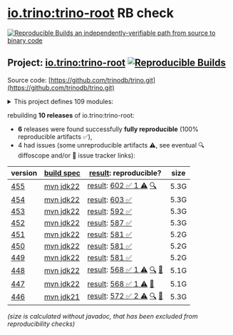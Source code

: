 [io.trino:trino-root](https://central.sonatype.com/artifact/io.trino/trino-root/versions) RB check
=======

[![Reproducible Builds](https://reproducible-builds.org/images/logos/rb.svg) an independently-verifiable path from source to binary code](https://reproducible-builds.org/)

## Project: [io.trino:trino-root](https://central.sonatype.com/artifact/io.trino/trino-root/versions) [![Reproducible Builds](https://img.shields.io/endpoint?url=https://raw.githubusercontent.com/jvm-repo-rebuild/reproducible-central/master/content/io/trino/badge.json)](https://github.com/jvm-repo-rebuild/reproducible-central/blob/master/content/io/trino/README.md)

Source code: [https://github.com/trinodb/trino.git](https://github.com/trinodb/trino.git)

<details><summary>This project defines 109 modules:</summary>

* [io.trino:trino-accumulo](https://central.sonatype.com/artifact/io.trino/trino-accumulo/455)
* [io.trino:trino-accumulo-iterators](https://central.sonatype.com/artifact/io.trino/trino-accumulo-iterators/455)
* [io.trino:trino-array](https://central.sonatype.com/artifact/io.trino/trino-array/455)
* [io.trino:trino-atop](https://central.sonatype.com/artifact/io.trino/trino-atop/455)
* [io.trino:trino-base-jdbc](https://central.sonatype.com/artifact/io.trino/trino-base-jdbc/455)
* [io.trino:trino-benchmark-queries](https://central.sonatype.com/artifact/io.trino/trino-benchmark-queries/455)
* [io.trino:trino-benchto-benchmarks](https://central.sonatype.com/artifact/io.trino/trino-benchto-benchmarks/455)
* [io.trino:trino-bigquery](https://central.sonatype.com/artifact/io.trino/trino-bigquery/455)
* [io.trino:trino-blackhole](https://central.sonatype.com/artifact/io.trino/trino-blackhole/455)
* [io.trino:trino-cache](https://central.sonatype.com/artifact/io.trino/trino-cache/455)
* [io.trino:trino-cassandra](https://central.sonatype.com/artifact/io.trino/trino-cassandra/455)
* [io.trino:trino-cli](https://central.sonatype.com/artifact/io.trino/trino-cli/455)
* [io.trino:trino-clickhouse](https://central.sonatype.com/artifact/io.trino/trino-clickhouse/455)
* [io.trino:trino-client](https://central.sonatype.com/artifact/io.trino/trino-client/455)
* [io.trino:trino-delta-lake](https://central.sonatype.com/artifact/io.trino/trino-delta-lake/455)
* [io.trino:trino-docs](https://central.sonatype.com/artifact/io.trino/trino-docs/455)
* [io.trino:trino-druid](https://central.sonatype.com/artifact/io.trino/trino-druid/455)
* [io.trino:trino-elasticsearch](https://central.sonatype.com/artifact/io.trino/trino-elasticsearch/455)
* [io.trino:trino-example-http](https://central.sonatype.com/artifact/io.trino/trino-example-http/455)
* [io.trino:trino-example-jdbc](https://central.sonatype.com/artifact/io.trino/trino-example-jdbc/455)
* [io.trino:trino-exasol](https://central.sonatype.com/artifact/io.trino/trino-exasol/455)
* [io.trino:trino-exchange-filesystem](https://central.sonatype.com/artifact/io.trino/trino-exchange-filesystem/455)
* [io.trino:trino-exchange-hdfs](https://central.sonatype.com/artifact/io.trino/trino-exchange-hdfs/455)
* [io.trino:trino-faulttolerant-tests](https://central.sonatype.com/artifact/io.trino/trino-faulttolerant-tests/455)
* [io.trino:trino-filesystem](https://central.sonatype.com/artifact/io.trino/trino-filesystem/455)
* [io.trino:trino-filesystem-azure](https://central.sonatype.com/artifact/io.trino/trino-filesystem-azure/455)
* [io.trino:trino-filesystem-cache-alluxio](https://central.sonatype.com/artifact/io.trino/trino-filesystem-cache-alluxio/455)
* [io.trino:trino-filesystem-gcs](https://central.sonatype.com/artifact/io.trino/trino-filesystem-gcs/455)
* [io.trino:trino-filesystem-manager](https://central.sonatype.com/artifact/io.trino/trino-filesystem-manager/455)
* [io.trino:trino-filesystem-s3](https://central.sonatype.com/artifact/io.trino/trino-filesystem-s3/455)
* [io.trino:trino-geospatial](https://central.sonatype.com/artifact/io.trino/trino-geospatial/455)
* [io.trino:trino-geospatial-toolkit](https://central.sonatype.com/artifact/io.trino/trino-geospatial-toolkit/455)
* [io.trino:trino-google-sheets](https://central.sonatype.com/artifact/io.trino/trino-google-sheets/455)
* [io.trino:trino-grammar](https://central.sonatype.com/artifact/io.trino/trino-grammar/455)
* [io.trino:trino-hdfs](https://central.sonatype.com/artifact/io.trino/trino-hdfs/455)
* [io.trino:trino-hive](https://central.sonatype.com/artifact/io.trino/trino-hive/455)
* [io.trino:trino-hive-formats](https://central.sonatype.com/artifact/io.trino/trino-hive-formats/455)
* [io.trino:trino-http-event-listener](https://central.sonatype.com/artifact/io.trino/trino-http-event-listener/455)
* [io.trino:trino-http-server-event-listener](https://central.sonatype.com/artifact/io.trino/trino-http-server-event-listener/455)
* [io.trino:trino-hudi](https://central.sonatype.com/artifact/io.trino/trino-hudi/455)
* [io.trino:trino-iceberg](https://central.sonatype.com/artifact/io.trino/trino-iceberg/455)
* [io.trino:trino-ignite](https://central.sonatype.com/artifact/io.trino/trino-ignite/455)
* [io.trino:trino-jdbc](https://central.sonatype.com/artifact/io.trino/trino-jdbc/455)
* [io.trino:trino-jmx](https://central.sonatype.com/artifact/io.trino/trino-jmx/455)
* [io.trino:trino-kafka](https://central.sonatype.com/artifact/io.trino/trino-kafka/455)
* [io.trino:trino-kafka-event-listener](https://central.sonatype.com/artifact/io.trino/trino-kafka-event-listener/455)
* [io.trino:trino-kinesis](https://central.sonatype.com/artifact/io.trino/trino-kinesis/455)
* [io.trino:trino-kudu](https://central.sonatype.com/artifact/io.trino/trino-kudu/455)
* [io.trino:trino-local-file](https://central.sonatype.com/artifact/io.trino/trino-local-file/455)
* [io.trino:trino-main](https://central.sonatype.com/artifact/io.trino/trino-main/455)
* [io.trino:trino-mariadb](https://central.sonatype.com/artifact/io.trino/trino-mariadb/455)
* [io.trino:trino-matching](https://central.sonatype.com/artifact/io.trino/trino-matching/455)
* [io.trino:trino-memory](https://central.sonatype.com/artifact/io.trino/trino-memory/455)
* [io.trino:trino-memory-context](https://central.sonatype.com/artifact/io.trino/trino-memory-context/455)
* [io.trino:trino-metastore](https://central.sonatype.com/artifact/io.trino/trino-metastore/455)
* [io.trino:trino-ml](https://central.sonatype.com/artifact/io.trino/trino-ml/455)
* [io.trino:trino-mongodb](https://central.sonatype.com/artifact/io.trino/trino-mongodb/455)
* [io.trino:trino-mysql](https://central.sonatype.com/artifact/io.trino/trino-mysql/455)
* [io.trino:trino-mysql-event-listener](https://central.sonatype.com/artifact/io.trino/trino-mysql-event-listener/455)
* [io.trino:trino-opa](https://central.sonatype.com/artifact/io.trino/trino-opa/455)
* [io.trino:trino-openlineage](https://central.sonatype.com/artifact/io.trino/trino-openlineage/455)
* [io.trino:trino-opensearch](https://central.sonatype.com/artifact/io.trino/trino-opensearch/455)
* [io.trino:trino-oracle](https://central.sonatype.com/artifact/io.trino/trino-oracle/455)
* [io.trino:trino-orc](https://central.sonatype.com/artifact/io.trino/trino-orc/455)
* [io.trino:trino-parquet](https://central.sonatype.com/artifact/io.trino/trino-parquet/455)
* [io.trino:trino-parser](https://central.sonatype.com/artifact/io.trino/trino-parser/455)
* [io.trino:trino-password-authenticators](https://central.sonatype.com/artifact/io.trino/trino-password-authenticators/455)
* [io.trino:trino-phoenix5](https://central.sonatype.com/artifact/io.trino/trino-phoenix5/455)
* [io.trino:trino-phoenix5-patched](https://central.sonatype.com/artifact/io.trino/trino-phoenix5-patched/455)
* [io.trino:trino-pinot](https://central.sonatype.com/artifact/io.trino/trino-pinot/455)
* [io.trino:trino-plugin-reader](https://central.sonatype.com/artifact/io.trino/trino-plugin-reader/455)
* [io.trino:trino-plugin-toolkit](https://central.sonatype.com/artifact/io.trino/trino-plugin-toolkit/455)
* [io.trino:trino-postgresql](https://central.sonatype.com/artifact/io.trino/trino-postgresql/455)
* [io.trino:trino-product-tests](https://central.sonatype.com/artifact/io.trino/trino-product-tests/455)
* [io.trino:trino-product-tests-groups](https://central.sonatype.com/artifact/io.trino/trino-product-tests-groups/455)
* [io.trino:trino-product-tests-launcher](https://central.sonatype.com/artifact/io.trino/trino-product-tests-launcher/455)
* [io.trino:trino-prometheus](https://central.sonatype.com/artifact/io.trino/trino-prometheus/455)
* [io.trino:trino-proxy](https://central.sonatype.com/artifact/io.trino/trino-proxy/455)
* [io.trino:trino-raptor-legacy](https://central.sonatype.com/artifact/io.trino/trino-raptor-legacy/455)
* [io.trino:trino-record-decoder](https://central.sonatype.com/artifact/io.trino/trino-record-decoder/455)
* [io.trino:trino-redis](https://central.sonatype.com/artifact/io.trino/trino-redis/455)
* [io.trino:trino-redshift](https://central.sonatype.com/artifact/io.trino/trino-redshift/455)
* [io.trino:trino-resource-group-managers](https://central.sonatype.com/artifact/io.trino/trino-resource-group-managers/455)
* [io.trino:trino-root](https://central.sonatype.com/artifact/io.trino/trino-root/455)
* [io.trino:trino-server](https://central.sonatype.com/artifact/io.trino/trino-server/455)
* [io.trino:trino-server-dev](https://central.sonatype.com/artifact/io.trino/trino-server-dev/455)
* [io.trino:trino-server-main](https://central.sonatype.com/artifact/io.trino/trino-server-main/455)
* [io.trino:trino-server-rpm](https://central.sonatype.com/artifact/io.trino/trino-server-rpm/455)
* [io.trino:trino-session-property-managers](https://central.sonatype.com/artifact/io.trino/trino-session-property-managers/455)
* [io.trino:trino-singlestore](https://central.sonatype.com/artifact/io.trino/trino-singlestore/455)
* [io.trino:trino-snowflake](https://central.sonatype.com/artifact/io.trino/trino-snowflake/455)
* [io.trino:trino-spi](https://central.sonatype.com/artifact/io.trino/trino-spi/455)
* [io.trino:trino-sqlserver](https://central.sonatype.com/artifact/io.trino/trino-sqlserver/455)
* [io.trino:trino-teradata-functions](https://central.sonatype.com/artifact/io.trino/trino-teradata-functions/455)
* [io.trino:trino-test-jdbc-compatibility-old-driver](https://central.sonatype.com/artifact/io.trino/trino-test-jdbc-compatibility-old-driver/455)
* [io.trino:trino-test-jdbc-compatibility-old-server](https://central.sonatype.com/artifact/io.trino/trino-test-jdbc-compatibility-old-server/455)
* [io.trino:trino-testing](https://central.sonatype.com/artifact/io.trino/trino-testing/455)
* [io.trino:trino-testing-containers](https://central.sonatype.com/artifact/io.trino/trino-testing-containers/455)
* [io.trino:trino-testing-kafka](https://central.sonatype.com/artifact/io.trino/trino-testing-kafka/455)
* [io.trino:trino-testing-resources](https://central.sonatype.com/artifact/io.trino/trino-testing-resources/455)
* [io.trino:trino-testing-services](https://central.sonatype.com/artifact/io.trino/trino-testing-services/455)
* [io.trino:trino-tests](https://central.sonatype.com/artifact/io.trino/trino-tests/455)
* [io.trino:trino-thrift](https://central.sonatype.com/artifact/io.trino/trino-thrift/455)
* [io.trino:trino-thrift-api](https://central.sonatype.com/artifact/io.trino/trino-thrift-api/455)
* [io.trino:trino-thrift-testing-server](https://central.sonatype.com/artifact/io.trino/trino-thrift-testing-server/455)
* [io.trino:trino-tpcds](https://central.sonatype.com/artifact/io.trino/trino-tpcds/455)
* [io.trino:trino-tpch](https://central.sonatype.com/artifact/io.trino/trino-tpch/455)
* [io.trino:trino-verifier](https://central.sonatype.com/artifact/io.trino/trino-verifier/455)
* [io.trino:trino-web-ui](https://central.sonatype.com/artifact/io.trino/trino-web-ui/455)
</details>

rebuilding **10 releases** of io.trino:trino-root:
- **6** releases were found successfully **fully reproducible** (100% reproducible artifacts :white_check_mark:),
- 4 had issues (some unreproducible artifacts :warning:, see eventual :mag: diffoscope and/or :memo: issue tracker links):

| version | [build spec](/BUILDSPEC.md) | [result](https://reproducible-builds.org/docs/jvm/): reproducible? | size |
| -- | --------- | ------ | -- |
| [455](https://central.sonatype.com/artifact/io.trino/trino-root/455/pom) | [mvn jdk22](trino-455.buildspec) | [result](trino-root-455.buildinfo): [602 :white_check_mark:  1 :warning:](trino-root-455.buildcompare) [:mag:](trino-root-455.diffoscope) | 5.3G |
| [454](https://central.sonatype.com/artifact/io.trino/trino-root/454/pom) | [mvn jdk22](trino-454.buildspec) | [result](trino-root-454.buildinfo): [603 :white_check_mark: ](trino-root-454.buildcompare) | 5.3G |
| [453](https://central.sonatype.com/artifact/io.trino/trino-root/453/pom) | [mvn jdk22](trino-453.buildspec) | [result](trino-root-453.buildinfo): [592 :white_check_mark: ](trino-root-453.buildcompare) | 5.3G |
| [452](https://central.sonatype.com/artifact/io.trino/trino-root/452/pom) | [mvn jdk22](trino-452.buildspec) | [result](trino-root-452.buildinfo): [587 :white_check_mark: ](trino-root-452.buildcompare) | 5.3G |
| [451](https://central.sonatype.com/artifact/io.trino/trino-root/451/pom) | [mvn jdk22](trino-451.buildspec) | [result](trino-root-451.buildinfo): [581 :white_check_mark: ](trino-root-451.buildcompare) | 5.2G |
| [450](https://central.sonatype.com/artifact/io.trino/trino-root/450/pom) | [mvn jdk22](trino-450.buildspec) | [result](trino-root-450.buildinfo): [581 :white_check_mark: ](trino-root-450.buildcompare) | 5.2G |
| [449](https://central.sonatype.com/artifact/io.trino/trino-root/449/pom) | [mvn jdk22](trino-449.buildspec) | [result](trino-root-449.buildinfo): [581 :white_check_mark: ](trino-root-449.buildcompare) | 5.2G |
| [448](https://central.sonatype.com/artifact/io.trino/trino-root/448/pom) | [mvn jdk22](trino-448.buildspec) | [result](trino-root-448.buildinfo): [568 :white_check_mark:  1 :warning:](trino-root-448.buildcompare) [:mag:](trino-root-448.diffoscope) [:memo:](https://github.com/trinodb/trino/pull/22135) | 5.1G |
| [447](https://central.sonatype.com/artifact/io.trino/trino-root/447/pom) | [mvn jdk22](trino-447.buildspec) | [result](trino-root-447.buildinfo): [568 :white_check_mark:  1 :warning:](trino-root-447.buildcompare) [:memo:](https://github.com/trinodb/trino/pull/21733) | 5.1G |
| [446](https://central.sonatype.com/artifact/io.trino/trino-root/446/pom) | [mvn jdk21](trino-446.buildspec) | [result](trino-root-446.buildinfo): [572 :white_check_mark:  2 :warning:](trino-root-446.buildcompare) [:mag:](trino-root-446.diffoscope) [:memo:](https://github.com/trinodb/trino/pull/21733) | 5.3G |

<i>(size is calculated without javadoc, that has been excluded from reproducibility checks)</i>
